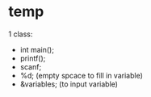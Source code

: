 # temp
1 class:
- int main();
- printf();
- scanf;
- %d; (empty spcace to fill in variable)
- &variables; (to input variable)
